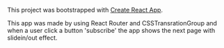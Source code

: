 This project was bootstrapped with [Create React App](https://github.com/facebookincubator/create-react-app).

This app was made by using React Router and CSSTransrationGroup and when a user click a button 'subscribe' the app shows the next page with slidein/out effect.
